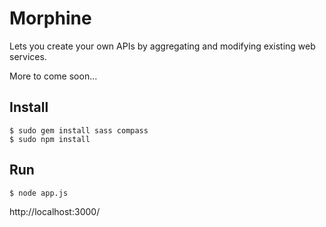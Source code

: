 Morphine
========

Lets you create your own APIs by aggregating and modifying existing web services.

More to come soon...

Install
-------

    $ sudo gem install sass compass
    $ sudo npm install

Run
---

    $ node app.js

http://localhost:3000/